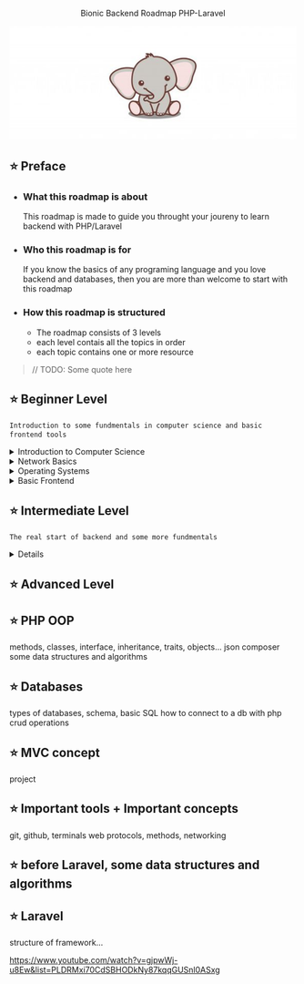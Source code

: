 <p align="center">
  Bionic Backend Roadmap PHP-Laravel
</p>
<p align="center">
  <img src="https://github.com/SandyEwais/CAT-Backend-Laravel-Roadmap/blob/master/images/3965c91750f5af04abe7e8654f85739aaa.png" />
</p>

## ⭐ Preface

- ### What this roadmap is about

    This roadmap is made to guide you throught your joureny to learn backend with PHP/Laravel

- ### Who this roadmap is for

    If you know the basics of any programing language and you love backend and databases, then you are more than welcome to start with this roadmap

- ### How this roadmap is structured

  - The roadmap consists of 3 levels
  - each level contais all the topics in order
  - each topic contains one or more resource

> // TODO: Some quote here

## ⭐ Beginner Level

    Introduction to some fundmentals in computer science and basic frontend tools

<details>
    <summary>Introduction to Computer Science</summary>
    <ul>
        <li><a href="https://www.edx.org/learn/computer-science/harvard-university-cs50-s-introduction-to-computer-science">CS50's Introduction to Computer Science</a></li>
    </ul>
</details>

<details>
    <summary>Network Basics</summary>
    <ul>
        <li><a href="https://www.youtube.com/watch?v=zN8YNNHcaZc">How does the internet work?</a></li>
        <li><a href="https://www.youtube.com/watch?v=Iws5GpUVnq4&list=PLv7cogHXoVhXvHPzIl1dWtBiYUAL8baHj&index=15&pp=iAQB">HTTP, TCP/UDP, DNS</a></li>
        <li><a href="https://www.youtube.com/watch?v=L5BlpPU_muY">The Client Server Model</a></li>
    </ul>
</details>

<details>
    <summary>Operating Systems</summary>
    <ul>
        <li><a href="https://www.youtube.com/watch?v=NzyuxPtrRRM&list=PLxIvc-MGOs6ib0oK1z9C46DeKd9rRcSMY">Operating Systems in Arabic</a></li>
    </ul>
</details>

<details>
    <summary>Basic Frontend</summary>
    <ul>
        <li><a href="https://www.youtube.com/watch?v=Dv39fDYei9A&list=PLknwEmKsW8OtLRQPTLms79499meY2D6ij">HTML in Arabic</a></li>
        <li><a href="https://www.youtube.com/watch?v=_QO55W7KPmI&list=PLknwEmKsW8Os7rKViMCL8x6irVJT7McSS">CSS in Arabic</a></li>
        <li><a href="https://www.youtube.com/watch?v=Di_RlcpkpN4&list=PLDoPjvoNmBAzlpyFHOaB3b-eubmF0TAV2">SASS in Arabic</a></li>
        <li><a href="https://www.youtube.com/watch?v=GM6dQBmc-Xg&list=PLDoPjvoNmBAx3kiplQR_oeDqLDBUDYwVv">Javascript in Arabic</a></li>
        <li><a href="https://www.youtube.com/watch?v=BLFndK5n29I&list=PLDoPjvoNmBAxyli7mXgNBhkRB-zgSHvL8">Gulpjs</a></li>
    </ul>
</details>

## ⭐ Intermediate Level

    The real start of backend and some more fundmentals

<details>

</details>

## ⭐ Advanced Level

## ⭐ PHP OOP

methods, classes, interface, inheritance, traits, objects...
json
composer
some data structures and algorithms

## ⭐ Databases

types of databases, schema, basic SQL
how to connect to a db with php
crud operations

## ⭐ MVC concept

project

## ⭐ Important tools + Important concepts

git, github, terminals
web protocols, methods, networking

## ⭐ before Laravel, some data structures and algorithms

## ⭐ Laravel

structure of framework...




https://www.youtube.com/watch?v=gjpwWj-u8Ew&list=PLDRMxi70CdSBHODkNy87kqqGUSnl0ASxg
